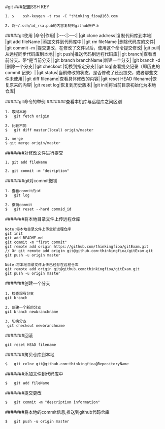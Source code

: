 #git
###配置SSH KEY
```
1. $	ssh-keygen -t rsa -C "thinking_fioa@163.com
```
```
2. 将~/.ssh/id_rsa.pub的内容复制到github账户上
```
#####git使用
|命令|作用|
|:---:|:---:|
|git clone address|复制代码库到本地|
|git add fileName |添加文件到代码库中|
|git rm fileName |删除代码库的文件|
|git commit -m <message>|提交更改，在修改了文件以后，使用这个命令提交修改|
|git pull|从远程同步代码库到本地|
|git push|推送代码到远程代码库|
|git branch|查看当前分支。带*是当前分支|
|git branch branchName|新建一个分支|
|git branch -d <branch-name>|删除一个分支|
|git checkout <branch-name>|切换到指定分支|
|git log|查看提交记录（即历史的 commit 记录）|
|git status|当前修改的状态，是否修改了还没提交，或者那些文件未使用|
|git diff filename|查看具体修改的内容|
|git reset HEAD filename|恢复原来的内容|
|git reset log|恢复到历史版本|
|git init|将当前目录初始化为本地仓库|

#####git命令的举例
#######查看本机库与远程库之间区别
```
1. 取回本地
$	git fetch origin
```
```
2. 比较不同
$	git diff master(local) origin/master
```
```
3. merge
$ git merge origin/master
```
#######对修改文件进行提交
```
1. git add fileName
```
```
2. git commit -m "desription"
```
#######git对commit撤销
```
1. 查看commit的id
$	git log
```
```
2. 撤销commit
$	git reset --hard commid_id
```
#######将本地目录文件上传远程仓库
```
Note:将本地目录文件上传全新远程仓库
git init
git add README.md
git commit -m "first commit"
git remote add origin https://github.com/thinkingfioa/gitExam.git 
// Or git remote add origin git@github.com:thinkingfioa/gitExam.git
git push -u origin master
```
```
Note:将本地目录文件上传已经存在远程仓库
git remote add origin git@github.com:thinkingfioa/gitExam.git
git push -u origin master
```
#######创建一个分支
```
1. 检查现有分支
git branch
```
```
2. 创建一个新的分支
git branch newbranchname
```
```
3. 切换分支
 git checkout newbranchname
```
#######回滚
```
git reset HEAD filename
```
#######拷贝仓库到本地
```
$	git colne git@github.com:thinkingfioa@RepositoryName
```
#######添加文件到代码库中
```
$	git add fileName
```
#######提交更改
```
$	git commit -m "description information"
```
#######将本地的commit信息,推送到github代码仓库
```
$	git push -u origin master
```
